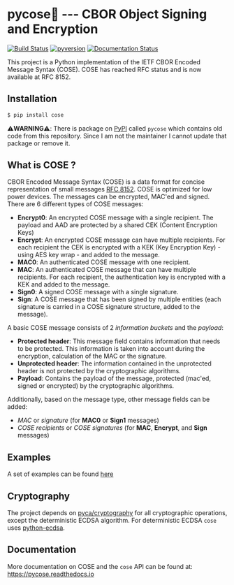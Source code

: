 # pycose:snake:  --- CBOR Object Signing and Encryption
[![Build Status](https://travis-ci.org/TimothyClaeys/pycose.svg?branch=master)](https://travis-ci.org/TimothyClaeys/pycose) [![pyversion](https://upload.wikimedia.org/wikipedia/commons/8/8c/Blue_Python_3.6%2B_Shield_Badge.svg)](https://upload.wikimedia.org/wikipedia/commons/8/8c/Blue_Python_3.6%2B_Shield_Badge.svg) [![Documentation Status](https://readthedocs.org/projects/pycose/badge/?version=latest)](https://pycose.readthedocs.io/en/latest/?badge=latest)

This project is a Python implementation of the IETF CBOR Encoded Message Syntax (COSE). COSE has reached RFC status and is now available at RFC 8152.


## Installation

```bash
$ pip install cose
```

:warning:**WARNING**:warning:: There is package on [PyPI](https://pypi.org/) called `pycose` which contains old code from this repository. Since I am not the maintainer I cannot update that package or remove it.

## What is COSE ?
CBOR Encoded Message Syntax (COSE) is a data format for concise representation of small messages [RFC 8152](https://tools.ietf.org/html/rfc8152). COSE is optimized for low power devices. The messages can be encrypted, MAC'ed and signed. There are 6 different types of COSE messages:

- **Encrypt0**: An encrypted COSE message with a single recipient. The payload and AAD are protected by a shared CEK (Content Encryption Keys)
- **Encrypt**: An encrypted COSE message can have multiple recipients. For each recipient the CEK is encrypted with a KEK (Key Encryption Key) - using AES key wrap - and added to the message.
- **MAC0**: An authenticated COSE message with one recipient.
- **MAC**: An authenticated COSE message that can have multiple recipients. For each recipient, the authentication key is encrypted with a KEK and added to the message.
- **Sign0**: A signed COSE message with a single signature.
- **Sign**: A COSE message that has been signed by multiple entities (each signature is carried in a COSE signature structure, added to the message).

A basic COSE message consists of 2 _information_ _buckets_ and the _payload_:

- **Protected header**: This message field contains information that needs to be protected. This information is taken into account during the encryption, calculation of the MAC or the signature.
- **Unprotected header**: The information contained in the unprotected header is not protected by the cryptographic algorithms.
- **Payload**: Contains the payload of the message, protected (mac'ed, signed or encrypted) by the cryptographic algorithms.

Additionally, based on the message type, other message fields can be added:

- _MAC_ or _signature_ (for **MAC0** or **Sign1** messages)
- _COSE recipients_ or _COSE signatures_ (for **MAC**, **Encrypt**, and **Sign** messages)

## Examples
A set of examples can be found [here](https://pycose.readthedocs.io/en/latest/examples.html)

## Cryptography

The project depends on [pyca/cryptography](https://github.com/pyca/cryptography) for all cryptographic operations, except the deterministic ECDSA algorithm. For deterministic ECDSA `cose` uses [python-ecdsa](https://github.com/warner/python-ecdsa). 

## Documentation

More documentation on COSE and the `cose` API can be found at: https://pycose.readthedocs.io

